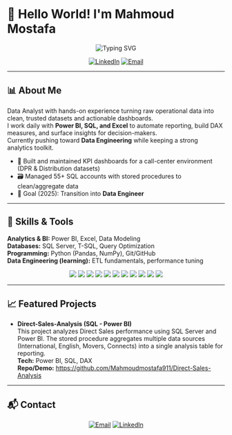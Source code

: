 # 👋 Hello World! I'm **Mahmoud Mostafa**

<div align="center">
  <img src="https://readme-typing-svg.herokuapp.com?font=Fira+Code&pause=1000&color=0969DA&center=true&vCenter=true&width=520&lines=Data+Analyst;Business+Intelligence+Analyst;Data+Engineer" alt="Typing SVG" />
</div>

<p align="center">
  <a href="https://www.linkedin.com/in/mahmoud-mostafa-ba92781ba"><img src="https://img.shields.io/badge/LinkedIn-0077B5?style=for-the-badge&logo=linkedin&logoColor=white" alt="LinkedIn" /></a>
  <a href="mailto:mahmoudmostafamm911@gmail.com"><img src="https://img.shields.io/badge/Email-D14836?style=for-the-badge&logo=gmail&logoColor=white" alt="Email" /></a>
</p>

---

## 📊 About Me

Data Analyst with hands-on experience turning raw operational data into clean, trusted datasets and actionable dashboards.  
I work daily with **Power BI, SQL, and Excel** to automate reporting, build DAX measures, and surface insights for decision-makers.  
Currently pushing toward **Data Engineering** while keeping a strong analytics toolkit.

- 🧩 Built and maintained KPI dashboards for a call-center environment (DPR & Distribution datasets)
- 🗃️ Managed 55+ SQL accounts with stored procedures to clean/aggregate data
- 🎯 Goal (2025): Transition into **Data Engineer**

---

## 🧠 Skills & Tools

**Analytics & BI:** Power BI, Excel, Data Modeling  
**Databases:** SQL Server, T-SQL, Query Optimization  
**Programming:** Python (Pandas, NumPy), Git/GitHub  
**Data Engineering (learning):** ETL fundamentals, performance tuning

<p align="center">
  <img src="https://img.shields.io/badge/Power%20BI-%23F2C811.svg?style=for-the-badge&logo=powerbi&logoColor=black" />
  <img src="https://img.shields.io/badge/DAX-%23F2C811.svg?style=for-the-badge&logo=powerbi&logoColor=black" />
  <img src="https://img.shields.io/badge/SQL%20Server-CC2927?style=for-the-badge&logo=microsoft-sql-server&logoColor=white" />
  <img src="https://img.shields.io/badge/PostgreSQL-336791?style=for-the-badge&logo=postgresql&logoColor=white" />
  <img src="https://img.shields.io/badge/Python-3776AB?style=for-the-badge&logo=python&logoColor=white" />
  <img src="https://img.shields.io/badge/Matplotlib-005571?style=for-the-badge&logo=plotly&logoColor=white" />
  <img src="https://img.shields.io/badge/Seaborn-4EABD1?style=for-the-badge&logo=python&logoColor=white" />
  <img src="https://img.shields.io/badge/Pandas-150458?style=for-the-badge&logo=pandas&logoColor=white" />
  <img src="https://img.shields.io/badge/NumPy-013243?style=for-the-badge&logo=numpy&logoColor=white" />
  <img src="https://img.shields.io/badge/Excel-217346?style=for-the-badge&logo=microsoft-excel&logoColor=white" />
  <img src="https://img.shields.io/badge/Power%20Query-217346?style=for-the-badge&logo=microsoft-excel&logoColor=white" />
</p>

---

## 📈 Featured Projects

- **Direct-Sales-Analysis (SQL - Power BI)**  
  This project analyzes Direct Sales performance using SQL Server and Power BI.
The stored procedure aggregates multiple data sources (International, English, Movers, Connects) into a single analysis table for reporting.  
  **Tech:** Power BI, SQL, DAX  
  **Repo/Demo:** https://github.com/Mahmoudmostafa911/Direct-Sales-Analysis
---

## 📬 Contact

<p align="center">
  <a href="mailto:mahmoudmostafamm911@gmail.com"><img src="https://img.shields.io/badge/Email-D14836?style=for-the-badge&logo=gmail&logoColor=white" alt="Email" /></a>
  <a href="https://www.linkedin.com/in/mahmoud-mostafa-ba92781ba"><img src="https://img.shields.io/badge/LinkedIn-0077B5?style=for-the-badge&logo=linkedin&logoColor=white" alt="LinkedIn" /></a>
</p>

